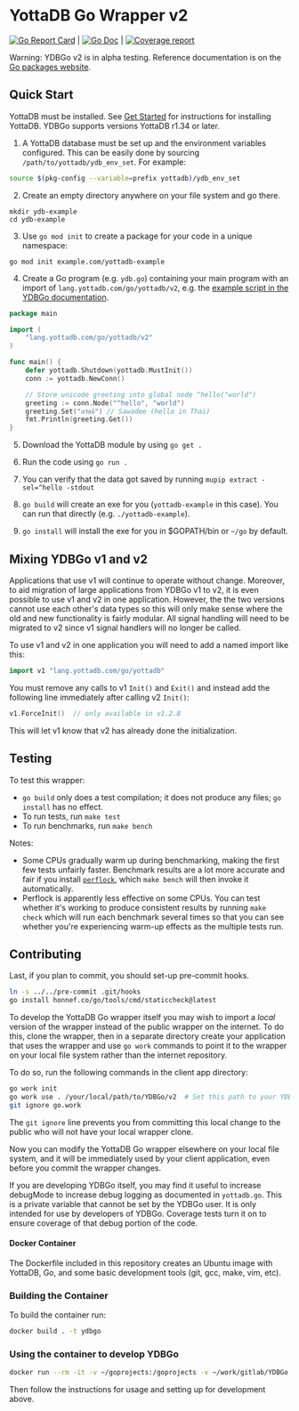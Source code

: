 # YottaDB Go Wrapper v2

[![Go Report Card](https://goreportcard.com/badge/lang.yottadb.com/go/yottadb/v2?style=flat-square)](https://goreportcard.com/report/lang.yottadb.com/go/yottadb/v2) | [![Go Doc](https://img.shields.io/badge/godoc-reference-blue.svg?style=flat-square)](https://godoc.org/lang.yottadb.com/go/yottadb/v2) | [![Coverage report](https://gitlab.com/YottaDB/Lang/YDBGo/badges/master/coverage.svg?job=v2_coverage)](https://gitlab.com/YottaDB/Lang/YDBGo/v2/-/jobs?name=v2_coverage)

Warning: YDBGo v2 is in alpha testing. Reference documentation is on the [Go packages website](https://pkg.go.dev/lang.yottadb.com/go/yottadb/v2).

## Quick Start

YottaDB must be installed. See [Get Started](https://yottadb.com/product/get-started/) for instructions for installing YottaDB. YDBGo supports versions YottaDB r1.34 or later.

1. A YottaDB database must be set up and the environment variables configured.
   This can be easily done by sourcing `/path/to/yottadb/ydb_env_set`. For example:

```sh
source $(pkg-config --variable=prefix yottadb)/ydb_env_set
```

2. Create an empty directory anywhere on your file system and go there.

```
mkdir ydb-example
cd ydb-example
```

3. Use `go mod init` to create a package for your code in a unique namespace:

```
go mod init example.com/yottadb-example
```

4. Create a Go program (e.g. `ydb.go`) containing your main program with an import of `lang.yottadb.com/go/yottadb/v2`, e.g. the [example script in the YDBGo documentation](https://pkg.go.dev/lang.yottadb.com/go/yottadb/v2/#pkg-overview).

```go
package main

import (
	"lang.yottadb.com/go/yottadb/v2"
)

func main() {
	defer yottadb.Shutdown(yottadb.MustInit())
	conn := yottadb.NewConn()

	// Store unicode greeting into global node ^hello("world")
	greeting := conn.Node("^hello", "world")
	greeting.Set("สวัสดี") // Sawadee (hello in Thai)
	fmt.Println(greeting.Get())
}
```

5. Download the YottaDB module by using `go get .`

6. Run the code using `go run .`

7. You can verify that the data got saved by running `mupip extract -sel=^hello -stdout`

8. `go build` will create an exe for you (`yottadb-example` in this case). You
   can run that directly (e.g. `./yottadb-example`).

9. `go install` will install the exe for you in $GOPATH/bin or `~/go` by default.

## Mixing YDBGo v1 and v2

Applications that use v1 will continue to operate without change. Moreover, to aid migration of large applications from YDBGo v1 to v2, it is even possible to use v1 and v2 in one application. However, the the two versions cannot use each other's data types so this will only make sense where the old and new functionality is fairly modular. All signal handling will need to be migrated to v2 since v1 signal handlers will no longer be called.

To use v1 and v2 in one application you will need to add a named import like this:

```go
import v1 "lang.yottadb.com/go/yottadb"
```

You must remove any calls to v1 `Init()` and `Exit()` and instead add the following line immediately after calling v2 `Init()`:

```go
v1.ForceInit()  // only available in v1.2.8
```

This will let v1 know that v2 has already done the initialization.

## Testing

To test this wrapper:

- `go build` only does a test compilation; it does not produce any files; `go install` has no effect.
- To run tests, run `make test`
- To run benchmarks, run `make bench`

Notes:

* Some CPUs gradually warm up during benchmarking, making the first few tests unfairly faster. Benchmark results are a lot more accurate and fair if you install [`perflock`](https://github.com/aclements/perflock), which `make bench` will then invoke it automatically.
* Perflock is apparently less effective on some CPUs. You can test whether it's working to produce consistent results by running  `make check` which will run each benchmark several times so that you can see whether you're experiencing warm-up effects as the multiple tests run.

## Contributing

Last, if you plan to commit, you should set-up pre-commit hooks.

```sh
ln -s ../../pre-commit .git/hooks
go install honnef.co/go/tools/cmd/staticcheck@latest
```

To develop the YottaDB Go wrapper itself you may wish to import a *local* version of the wrapper instead of the public wrapper on the internet. To do this, clone the wrapper, then in a separate directory create your application that uses the wrapper and use `go work` commands to point it to the wrapper on your local file system rather than the internet repository.

To do so, run the following commands in the client app directory:

```sh
go work init
go work use . /your/local/path/to/YDBGo/v2  # Set this path to your YDBGo clone
git ignore go.work
```

The `git ignore` line prevents you from committing this local change to the public who will not have your local wrapper clone.

Now you can modify the YottaDB Go wrapper elsewhere on your local file system, and it will be immediately used by your client application, even before you commit the wrapper changes.

If you are developing YDBGo itself, you may find it useful to increase debugMode to increase debug logging as documented in `yottadb.go`. This is a private variable that cannot be set by the YDBGo user. It is only intended for use by developers of YDBGo. Coverage tests turn it on to ensure coverage of that debug portion of the code.

#### Docker Container

The Dockerfile included in this repository creates an Ubuntu image with YottaDB, Go, and some basic development tools (git, gcc, make, vim, etc).

### Building the Container

To build the container run:

```sh
docker build . -t ydbgo
```

### Using the container to develop YDBGo
```sh
docker run --rm -it -v ~/goprojects:/goprojects -v ~/work/gitlab/YDBGo:/YDBGo -v ${PWD}/data:/data -w /goprojects ydbgo bash
```

Then follow the instructions for usage and setting up for development above.
